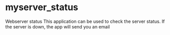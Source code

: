 # myserver_status
Webserver status
This application can be used to check the server status. If the server is down, the app will send you an email
